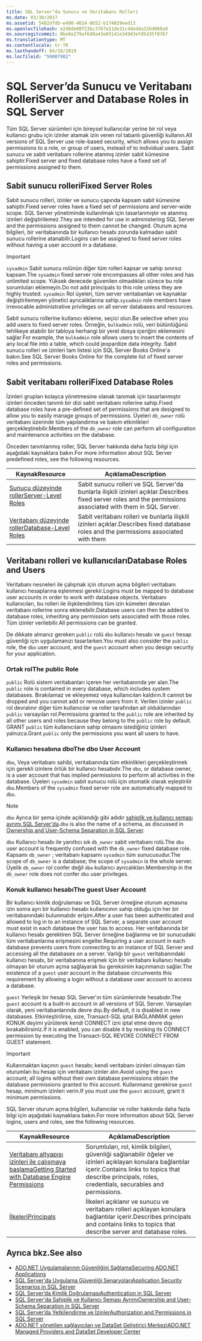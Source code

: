 ```yaml
---
title: SQL Server’da Sunucu ve Veritabanı Rolleri
ms.date: 03/30/2017
ms.assetid: 5482dfdb-e498-4614-8652-b174829eed13
ms.openlocfilehash: e2d0de08f23bc3767e11de31c4ded4a326d060a9
ms.sourcegitcommit: 0be8a279af6d8a43e03141e349d3efd5d35f8767
ms.translationtype: MT
ms.contentlocale: tr-TR
ms.lasthandoff: 04/18/2019
ms.locfileid: "59087982"
---
```

# <a name="server-and-database-roles-in-sql-server"></a><span data-ttu-id="ef793-102">SQL Server’da Sunucu ve Veritabanı Rolleri</span><span class="sxs-lookup"><span data-stu-id="ef793-102">Server and Database Roles in SQL Server</span></span>
<span data-ttu-id="ef793-103">Tüm SQL Server sürümleri için bireysel kullanıcılar yerine bir rol veya kullanıcı grubu için izinler atamak izin veren rol tabanlı güvenliği kullanın.</span><span class="sxs-lookup"><span data-stu-id="ef793-103">All versions of SQL Server use role-based security, which allows you to assign permissions to a role, or group of users, instead of to individual users.</span></span> <span data-ttu-id="ef793-104">Sabit sunucu ve sabit veritabanı rollerine atanmış izinler sabit kümesine sahiptir.</span><span class="sxs-lookup"><span data-stu-id="ef793-104">Fixed server and fixed database roles have a fixed set of permissions assigned to them.</span></span>  
  
## <a name="fixed-server-roles"></a><span data-ttu-id="ef793-105">Sabit sunucu rolleri</span><span class="sxs-lookup"><span data-stu-id="ef793-105">Fixed Server Roles</span></span>  
 <span data-ttu-id="ef793-106">Sabit sunucu rolleri, izinler ve sunucu çapında kapsam sabit kümesine sahiptir.</span><span class="sxs-lookup"><span data-stu-id="ef793-106">Fixed server roles have a fixed set of permissions and server-wide scope.</span></span> <span data-ttu-id="ef793-107">SQL Server yönetiminde kullanılmak için tasarlanmıştır ve atanmış izinleri değiştirilemez.</span><span class="sxs-lookup"><span data-stu-id="ef793-107">They are intended for use in administering SQL Server and the permissions assigned to them cannot be changed.</span></span> <span data-ttu-id="ef793-108">Oturum açma bilgileri, bir veritabanında bir kullanıcı hesabı zorunda kalmadan sabit sunucu rollerine atanabilir.</span><span class="sxs-lookup"><span data-stu-id="ef793-108">Logins can be assigned to fixed server roles without having a user account in a database.</span></span>  
  
> [!IMPORTANT]
>  <span data-ttu-id="ef793-109">`sysadmin` Sabit sunucu rolünün diğer tüm rolleri kapsar ve sahip sınırsız kapsam.</span><span class="sxs-lookup"><span data-stu-id="ef793-109">The `sysadmin` fixed server role encompasses all other roles and has unlimited scope.</span></span> <span data-ttu-id="ef793-110">Yüksek derecede güvenilen olmadıkları sürece bu role sorumluları eklemeyin.</span><span class="sxs-lookup"><span data-stu-id="ef793-110">Do not add principals to this role unless they are highly trusted.</span></span> <span data-ttu-id="ef793-111">`sysadmin` Rol üyeleri, tüm server veritabanları ve kaynaklar değiştirilemeyen yönetici ayrıcalıklarına sahip.</span><span class="sxs-lookup"><span data-stu-id="ef793-111">`sysadmin` role members have irrevocable administrative privileges on all server databases and resources.</span></span>  
  
 <span data-ttu-id="ef793-112">Sabit sunucu rollerine kullanıcı ekleme, seçici olun.</span><span class="sxs-lookup"><span data-stu-id="ef793-112">Be selective when you add users to fixed server roles.</span></span> <span data-ttu-id="ef793-113">Örneğin, `bulkadmin` rolü, veri bütünlüğünü tehlikeye atabilir bir tabloya herhangi bir yerel dosya içeriğini eklemesini sağlar.</span><span class="sxs-lookup"><span data-stu-id="ef793-113">For example, the `bulkadmin` role allows users to insert the contents of any local file into a table, which could jeopardize data integrity.</span></span> <span data-ttu-id="ef793-114">Sabit sunucu rolleri ve izinleri tam listesi için SQL Server Books Online'a bakın.</span><span class="sxs-lookup"><span data-stu-id="ef793-114">See SQL Server Books Online for the complete list of fixed server roles and permissions.</span></span>  
  
## <a name="fixed-database-roles"></a><span data-ttu-id="ef793-115">Sabit veritabanı rolleri</span><span class="sxs-lookup"><span data-stu-id="ef793-115">Fixed Database Roles</span></span>  
 <span data-ttu-id="ef793-116">İzinleri grupları kolayca yönetmesine olanak tanımak için tasarlanmıştır izinleri önceden tanımlı bir dizi sabit veritabanı rollerine sahip.</span><span class="sxs-lookup"><span data-stu-id="ef793-116">Fixed database roles have a pre-defined set of permissions that are designed to allow you to easily manage groups of permissions.</span></span> <span data-ttu-id="ef793-117">Üyeleri `db_owner` rolü veritabanı üzerinde tüm yapılandırma ve bakım etkinlikleri gerçekleştirebilir.</span><span class="sxs-lookup"><span data-stu-id="ef793-117">Members of the `db_owner` role can perform all configuration and maintenance activities on the database.</span></span>  
  
 <span data-ttu-id="ef793-118">Önceden tanımlanmış roller, SQL Server hakkında daha fazla bilgi için aşağıdaki kaynaklara bakın.</span><span class="sxs-lookup"><span data-stu-id="ef793-118">For more information about SQL Server predefined roles, see the following resources.</span></span>  
  
|<span data-ttu-id="ef793-119">Kaynak</span><span class="sxs-lookup"><span data-stu-id="ef793-119">Resource</span></span>|<span data-ttu-id="ef793-120">Açıklama</span><span class="sxs-lookup"><span data-stu-id="ef793-120">Description</span></span>|  
|--------------|-----------------|  
|[<span data-ttu-id="ef793-121">Sunucu düzeyinde roller</span><span class="sxs-lookup"><span data-stu-id="ef793-121">Server-Level Roles</span></span>](/sql/relational-databases/security/authentication-access/server-level-roles)|<span data-ttu-id="ef793-122">Sabit sunucu rolleri ve SQL Server'da bunlarla ilişkili izinleri açıklar.</span><span class="sxs-lookup"><span data-stu-id="ef793-122">Describes fixed server roles and the permissions associated with them in SQL Server.</span></span>|  
|[<span data-ttu-id="ef793-123">Veritabanı düzeyinde roller</span><span class="sxs-lookup"><span data-stu-id="ef793-123">Database-Level Roles</span></span>](/sql/relational-databases/security/authentication-access/database-level-roles)|<span data-ttu-id="ef793-124">Sabit veritabanı rolleri ve bunlarla ilişkili izinleri açıklar.</span><span class="sxs-lookup"><span data-stu-id="ef793-124">Describes fixed database roles and the permissions associated with them</span></span>|  
  
## <a name="database-roles-and-users"></a><span data-ttu-id="ef793-125">Veritabanı rolleri ve kullanıcıları</span><span class="sxs-lookup"><span data-stu-id="ef793-125">Database Roles and Users</span></span>  
 <span data-ttu-id="ef793-126">Veritabanı nesneleri ile çalışmak için oturum açma bilgileri veritabanı kullanıcı hesaplarına eşlenmesi gerekir.</span><span class="sxs-lookup"><span data-stu-id="ef793-126">Logins must be mapped to database user accounts in order to work with database objects.</span></span> <span data-ttu-id="ef793-127">Veritabanı kullanıcıları, bu rolleri ile ilişkilendirilmiş tüm izin kümeleri devralan veritabanı rollerine sonra eklenebilir.</span><span class="sxs-lookup"><span data-stu-id="ef793-127">Database users can then be added to database roles, inheriting any permission sets associated with those roles.</span></span> <span data-ttu-id="ef793-128">Tüm izinler verilebilir.</span><span class="sxs-lookup"><span data-stu-id="ef793-128">All permissions can be granted.</span></span>  
  
 <span data-ttu-id="ef793-129">De dikkate almanız gereken `public` rolü `dbo` kullanıcı hesabı ve `guest` hesap güvenliği için uygulamanızı tasarlarken.</span><span class="sxs-lookup"><span data-stu-id="ef793-129">You must also consider the `public` role, the `dbo` user account, and the `guest` account when you design security for your application.</span></span>  
  
### <a name="the-public-role"></a><span data-ttu-id="ef793-130">Ortak rol</span><span class="sxs-lookup"><span data-stu-id="ef793-130">The public Role</span></span>  
 <span data-ttu-id="ef793-131">`public` Rolü sistem veritabanları içeren her veritabanında yer alan.</span><span class="sxs-lookup"><span data-stu-id="ef793-131">The `public` role is contained in every database, which includes system databases.</span></span> <span data-ttu-id="ef793-132">Bırakılamaz ve ekleyemez veya kullanıcıları kaldırın.</span><span class="sxs-lookup"><span data-stu-id="ef793-132">It cannot be dropped and you cannot add or remove users from it.</span></span> <span data-ttu-id="ef793-133">Verilen izinler `public` rol devralınır diğer tüm kullanıcılar ve roller tarafından ait olduklarından `public` varsayılan rol.</span><span class="sxs-lookup"><span data-stu-id="ef793-133">Permissions granted to the `public` role are inherited by all other users and roles because they belong to the `public` role by default.</span></span> <span data-ttu-id="ef793-134">GRANT `public` tüm kullanıcıların sahip olmasını istediğiniz izinleri yalnızca.</span><span class="sxs-lookup"><span data-stu-id="ef793-134">Grant `public` only the permissions you want all users to have.</span></span>  
  
### <a name="the-dbo-user-account"></a><span data-ttu-id="ef793-135">Kullanıcı hesabına dbo</span><span class="sxs-lookup"><span data-stu-id="ef793-135">The dbo User Account</span></span>  
 <span data-ttu-id="ef793-136">`dbo`, Veya veritabanı sahibi, veritabanında tüm etkinlikleri gerçekleştirmek için gerekli izinlere örtük bir kullanıcı hesabıdır.</span><span class="sxs-lookup"><span data-stu-id="ef793-136">The `dbo`, or database owner, is a user account that has implied permissions to perform all activities in the database.</span></span> <span data-ttu-id="ef793-137">Üyeleri `sysadmin` sabit sunucu rolü için otomatik olarak eşleştirilir `dbo`.</span><span class="sxs-lookup"><span data-stu-id="ef793-137">Members of the `sysadmin` fixed server role are automatically mapped to `dbo`.</span></span>  
  
> [!NOTE]
>  <span data-ttu-id="ef793-138">`dbo` Ayrıca bir şema içinde açıklandığı gibi adıdır [sahiplik ve kullanıcı şeması ayrımı SQL Server'da](../../../../../docs/framework/data/adonet/sql/ownership-and-user-schema-separation-in-sql-server.md).</span><span class="sxs-lookup"><span data-stu-id="ef793-138">`dbo` is also the name of a schema, as discussed in [Ownership and User-Schema Separation in SQL Server](../../../../../docs/framework/data/adonet/sql/ownership-and-user-schema-separation-in-sql-server.md).</span></span>  
  
 <span data-ttu-id="ef793-139">`dbo` Kullanıcı hesabı ile yanıltıcı sık `db_owner` sabit veritabanı rolü.</span><span class="sxs-lookup"><span data-stu-id="ef793-139">The `dbo` user account is frequently confused with the `db_owner` fixed database role.</span></span> <span data-ttu-id="ef793-140">Kapsamı `db_owner` ; veritabanı kapsamı `sysadmin` tüm sunucusudur.</span><span class="sxs-lookup"><span data-stu-id="ef793-140">The scope of `db_owner` is a database; the scope of `sysadmin` is the whole server.</span></span> <span data-ttu-id="ef793-141">Üyelik `db_owner` rol confer değil `dbo` kullanıcı ayrıcalıkları.</span><span class="sxs-lookup"><span data-stu-id="ef793-141">Membership in the `db_owner` role does not confer `dbo` user privileges.</span></span>  
  
### <a name="the-guest-user-account"></a><span data-ttu-id="ef793-142">Konuk kullanıcı hesabı</span><span class="sxs-lookup"><span data-stu-id="ef793-142">The guest User Account</span></span>  
 <span data-ttu-id="ef793-143">Bir kullanıcı kimlik doğrulaması ve SQL Server örneğine oturum açmasına izin sonra ayrı bir kullanıcı hesabı kullanıcının sahip olduğu için her bir veritabanındaki bulunmalıdır erişim.</span><span class="sxs-lookup"><span data-stu-id="ef793-143">After a user has been authenticated and allowed to log in to an instance of SQL Server, a separate user account must exist in each database the user has to access.</span></span> <span data-ttu-id="ef793-144">Her veritabanında bir kullanıcı hesabı gerektiren SQL Server örneğine bağlanma ve bir sunucudaki tüm veritabanlarına erişmesini engeller.</span><span class="sxs-lookup"><span data-stu-id="ef793-144">Requiring a user account in each database prevents users from connecting to an instance of SQL Server and accessing all the databases on a server.</span></span> <span data-ttu-id="ef793-145">Varlığı bir `guest` veritabanındaki kullanıcı hesabı, bir veritabanına erişmek için bir veritabanı kullanıcı hesabı olmayan bir oturum açma sağlayarak bu gereksinim kaçınmanızı sağlar.</span><span class="sxs-lookup"><span data-stu-id="ef793-145">The existence of a `guest` user account in the database circumvents this requirement by allowing a login without a database user account to access a database.</span></span>  
  
 <span data-ttu-id="ef793-146">`guest` Yerleşik bir hesap SQL Server'ın tüm sürümlerinde hesabıdır.</span><span class="sxs-lookup"><span data-stu-id="ef793-146">The `guest` account is a built-in account in all versions of SQL Server.</span></span> <span data-ttu-id="ef793-147">Varsayılan olarak, yeni veritabanlarında devre dışı.</span><span class="sxs-lookup"><span data-stu-id="ef793-147">By default, it is disabled in new databases.</span></span> <span data-ttu-id="ef793-148">Etkinleştirilirse, size, Transact-SQL iptal BAĞLANMAK gelen KONUK deyimi yürüterek kendi CONNECT izni iptal etme devre dışı bırakabilirsiniz.</span><span class="sxs-lookup"><span data-stu-id="ef793-148">If it is enabled, you can disable it by revoking its CONNECT permission by executing the Transact-SQL REVOKE CONNECT FROM GUEST statement.</span></span>  
  
> [!IMPORTANT]
>  <span data-ttu-id="ef793-149">Kullanmaktan kaçının `guest` hesabı; kendi veritabanı izinleri olmayan tüm oturumları bu hesap için veritabanı izinler alın.</span><span class="sxs-lookup"><span data-stu-id="ef793-149">Avoid using the `guest` account; all logins without their own database permissions obtain the database permissions granted to this account.</span></span> <span data-ttu-id="ef793-150">Kullanmanız gerekirse `guest` hesap, minimum izinleri verin.</span><span class="sxs-lookup"><span data-stu-id="ef793-150">If you must use the `guest` account, grant it minimum permissions.</span></span>  
  
 <span data-ttu-id="ef793-151">SQL Server oturum açma bilgileri, kullanıcılar ve roller hakkında daha fazla bilgi için aşağıdaki kaynaklara bakın.</span><span class="sxs-lookup"><span data-stu-id="ef793-151">For more information about SQL Server logins, users and roles, see the following resources.</span></span>  
  
|<span data-ttu-id="ef793-152">Kaynak</span><span class="sxs-lookup"><span data-stu-id="ef793-152">Resource</span></span>|<span data-ttu-id="ef793-153">Açıklama</span><span class="sxs-lookup"><span data-stu-id="ef793-153">Description</span></span>|  
|--------------|-----------------|  
|[<span data-ttu-id="ef793-154">Veritabanı altyapısı izinleri ile çalışmaya başlama</span><span class="sxs-lookup"><span data-stu-id="ef793-154">Getting Started with Database Engine Permissions</span></span>](/sql/relational-databases/security/authentication-access/getting-started-with-database-engine-permissions)|<span data-ttu-id="ef793-155">Sorumluları, rol, kimlik bilgileri, güvenliği sağlanabilir öğeler ve izinleri açıklayan konulara bağlantılar içerir.</span><span class="sxs-lookup"><span data-stu-id="ef793-155">Contains links to topics that describe principals, roles, credentials, securables and permissions.</span></span>|  
|[<span data-ttu-id="ef793-156">İlkeleri</span><span class="sxs-lookup"><span data-stu-id="ef793-156">Principals</span></span>](/sql/relational-databases/security/authentication-access/principals-database-engine)|<span data-ttu-id="ef793-157">İlkeleri açıklanır ve sunucu ve veritabanı rolleri açıklayan konulara bağlantılar içerir.</span><span class="sxs-lookup"><span data-stu-id="ef793-157">Describes principals and contains links to topics that describe server and database roles.</span></span>|  
  
## <a name="see-also"></a><span data-ttu-id="ef793-158">Ayrıca bkz.</span><span class="sxs-lookup"><span data-stu-id="ef793-158">See also</span></span>

- [<span data-ttu-id="ef793-159">ADO.NET Uygulamalarının Güvenliğini Sağlama</span><span class="sxs-lookup"><span data-stu-id="ef793-159">Securing ADO.NET Applications</span></span>](../../../../../docs/framework/data/adonet/securing-ado-net-applications.md)
- [<span data-ttu-id="ef793-160">SQL Server'da Uygulama Güvenliği Senaryoları</span><span class="sxs-lookup"><span data-stu-id="ef793-160">Application Security Scenarios in SQL Server</span></span>](../../../../../docs/framework/data/adonet/sql/application-security-scenarios-in-sql-server.md)
- [<span data-ttu-id="ef793-161">SQL Server’da Kimlik Doğrulaması</span><span class="sxs-lookup"><span data-stu-id="ef793-161">Authentication in SQL Server</span></span>](../../../../../docs/framework/data/adonet/sql/authentication-in-sql-server.md)
- [<span data-ttu-id="ef793-162">SQL Server'da Sahiplik ve Kullanıcı Şeması Ayrımı</span><span class="sxs-lookup"><span data-stu-id="ef793-162">Ownership and User-Schema Separation in SQL Server</span></span>](../../../../../docs/framework/data/adonet/sql/ownership-and-user-schema-separation-in-sql-server.md)
- [<span data-ttu-id="ef793-163">SQL Server’da Yetkilendirme ve İzinler</span><span class="sxs-lookup"><span data-stu-id="ef793-163">Authorization and Permissions in SQL Server</span></span>](../../../../../docs/framework/data/adonet/sql/authorization-and-permissions-in-sql-server.md)
- [<span data-ttu-id="ef793-164">ADO.NET yönetilen sağlayıcıları ve DataSet Geliştirici Merkezi</span><span class="sxs-lookup"><span data-stu-id="ef793-164">ADO.NET Managed Providers and DataSet Developer Center</span></span>](https://go.microsoft.com/fwlink/?LinkId=217917)
